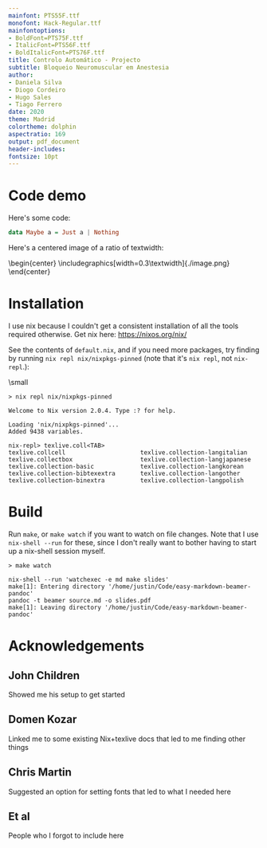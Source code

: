 ```yaml
---
mainfont: PTS55F.ttf
monofont: Hack-Regular.ttf
mainfontoptions:
- BoldFont=PTS75F.ttf
- ItalicFont=PTS56F.ttf
- BoldItalicFont=PTS76F.ttf
title: Controlo Automático - Projecto
subtitle: Bloqueio Neuromuscular em Anestesia
author:
- Daniela Silva
- Diogo Cordeiro
- Hugo Sales
- Tiago Ferrero
date: 2020
theme: Madrid
colortheme: dolphin
aspectratio: 169
output: pdf_document
header-includes:
fontsize: 10pt
---
```


# Code demo

Here's some code:

```hs
data Maybe a = Just a | Nothing
```

Here's a centered image of a ratio of textwidth:

\begin{center}
  \includegraphics[width=0.3\textwidth]{./image.png}
\end{center}

# Installation

I use nix because I couldn't get a consistent installation of all the tools required otherwise. Get nix here: <https://nixos.org/nix/>

See the contents of `default.nix`, and if you need more packages, try finding by running `nix repl nix/nixpkgs-pinned` (note that it's `nix repl`, not `nix-repl`.):

\small
```
> nix repl nix/nixpkgs-pinned

Welcome to Nix version 2.0.4. Type :? for help.

Loading 'nix/nixpkgs-pinned'...
Added 9438 variables.

nix-repl> texlive.coll<TAB>
texlive.collcell                     texlive.collection-langitalian
texlive.collectbox                   texlive.collection-langjapanese
texlive.collection-basic             texlive.collection-langkorean
texlive.collection-bibtexextra       texlive.collection-langother
texlive.collection-binextra          texlive.collection-langpolish
```

# Build

Run `make`, or `make watch` if you want to watch on file changes. Note that I use `nix-shell --run` for these, since I don't really want to bother having to start up a nix-shell session myself.

```
> make watch

nix-shell --run 'watchexec -e md make slides'
make[1]: Entering directory '/home/justin/Code/easy-markdown-beamer-pandoc'
pandoc -t beamer source.md -o slides.pdf
make[1]: Leaving directory '/home/justin/Code/easy-markdown-beamer-pandoc'
```

# Acknowledgements

## John Children

Showed me his setup to get started

## Domen Kozar

Linked me to some existing Nix+texlive docs that led to me finding other things

## Chris Martin

Suggested an option for setting fonts that led to what I needed here

## Et al

People who I forgot to include here
